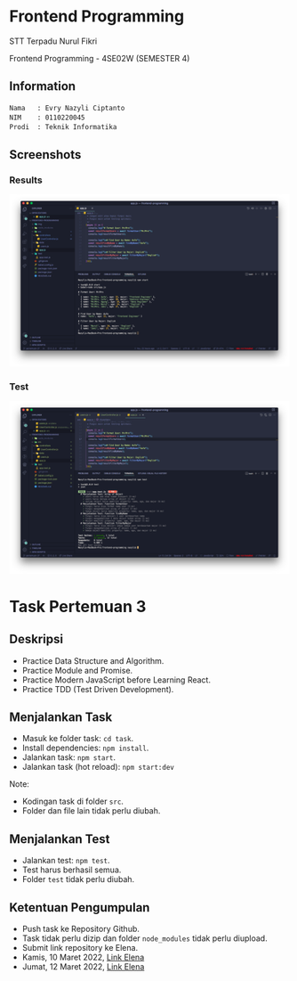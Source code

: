 # Frontend Programming

STT Terpadu Nurul Fikri

Frontend Programming - 4SE02W (SEMESTER 4)

## Information

```bash
Nama   : Evry Nazyli Ciptanto
NIM    : 0110220045
Prodi  : Teknik Informatika
```

## Screenshots

### Results
![picture](img/npm-start.png)
### Test
![picture](img/npm-test.png)

# Task Pertemuan 3

## Deskripsi

- Practice Data Structure and Algorithm.
- Practice Module and Promise.
- Practice Modern JavaScript before Learning React.
- Practice TDD (Test Driven Development).

## Menjalankan Task

- Masuk ke folder task: `cd task`.
- Install dependencies: `npm install`.
- Jalankan task: `npm start`.
- Jalankan task (hot reload): `npm start:dev`

Note:

- Kodingan task di folder `src`.
- Folder dan file lain tidak perlu diubah.

## Menjalankan Test

- Jalankan test: `npm test`.
- Test harus berhasil semua.
- Folder `test` tidak perlu diubah.

## Ketentuan Pengumpulan

- Push task ke Repository Github.
- Task tidak perlu dizip dan folder `node_modules` tidak perlu diupload.
- Submit link repository ke Elena.
- Kamis, 10 Maret 2022, [Link Elena](https://elena.nurulfikri.ac.id/mod/assign/view.php?id=24691)
- Jumat, 12 Maret 2022, [Link Elena](https://elena.nurulfikri.ac.id/mod/assign/view.php?id=25630)
